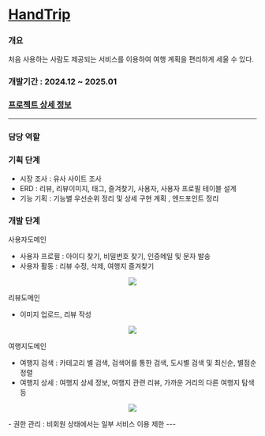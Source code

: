 
# [HandTrip](https://github.com/SeoKai/HandTrip_BN)

### 개요
처음 사용하는 사람도 제공되는 서비스를 이용하여 여행 계획을 편리하게 세울 수 있다.

### 개발기간 : 2024.12 ~ 2025.01

### [프로젝트 상세 정보](https://github.com/SeoKai/HandTrip_BN)

---
### 담당 역할
### 기획 단계

- 시장 조사 : 유사 사이트 조사
- ERD : 리뷰, 리뷰이미지, 태그, 즐겨찾기, 사용자, 사용자 프로필 테이블 설계
- 기능 기획 : 기능별 우선순위 정리 및 상세 구현 계획 , 엔드포인트 정리


### 개발 단계 

사용자도메인
-	사용자 프로필 : 아이디 찾기, 비밀번호 찾기, 인증메일 및 문자 발송
-	사용자 활동 : 리뷰 수정, 삭제, 여행지 즐겨찾기

<p align="center">
  <img src="https://github.com/user-attachments/assets/4a18b669-1b16-44f8-8bf7-d9b994a032a4">
</p>

리뷰도메인 
-	이미지 업로드, 리뷰 작성
<p align="center">
  <img src="https://github.com/user-attachments/assets/01cad4e4-68d7-4a07-b9f7-ef68b9d5c48a">
</p>

여행지도메인 
-	여행지 검색 : 카테고리 별 검색, 검색어를 통한 검색, 도시별 검색 및 최신순, 별점순 정렬
-	여행지 상세 : 여행지 상세 정보, 여행지 관련 리뷰, 가까운 거리의 다른 여행지 탐색등
<p align="center">
  <img src="https://github.com/user-attachments/assets/4e3ef583-353b-483a-92a1-7a95019057f5">
</p>
- 권한 관리 : 비회원 상태에서는 일부 서비스 이용 제한
---

